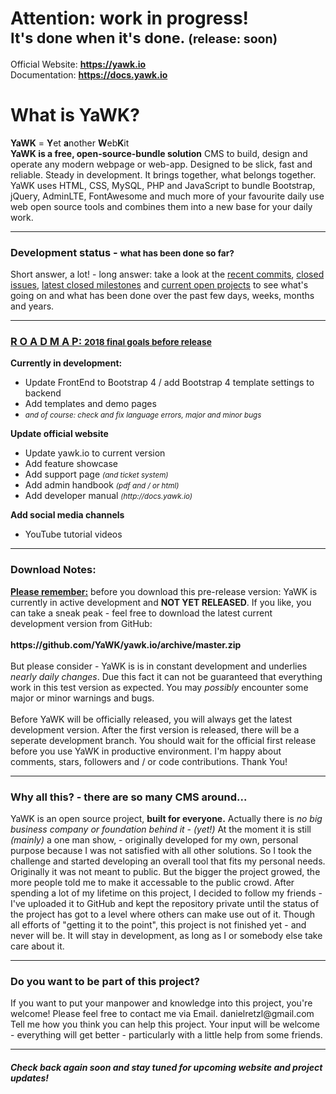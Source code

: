 <h1>Attention: work in progress! <br><small>It's done when it's done. <small>(release: soon)</small></small></h1>

Official Website: <b>https://yawk.io</b><br>
Documentation: <b>https://docs.yawk.io</b>

<h1>What is YaWK?</h1>
<b>YaWK</b> = <b>Y</b>et <b>a</b>nother <b>W</b>eb<b>K</b>it<br> 
<b>YaWK is a free, open-source-bundle solution</b> CMS to build, design and operate any modern webpage or web-app. Designed to be slick, fast and reliable. Steady in development. It brings together, what belongs together. YaWK uses HTML, CSS, MySQL, PHP and JavaScript to bundle Bootstrap, jQuery, AdminLTE, FontAwesome and much more of your favourite daily use web open source tools and combines them into a new base for your daily work.
<hr>
<h3>Development status - <small>what has been done so far?</small></h3>
Short answer, a lot! - long answer: take a look at the <a href="https://github.com/YaWK/yawk.io/commits/master" target="_blank">recent commits</a>, 
<a href="https://github.com/YaWK/yawk.io/issues?q=is%3Aissue+is%3Aclosed" target="_blank">closed issues</a>, 
<a href="https://github.com/YaWK/yawk.io/milestones?state=closed" target="_blank">latest closed milestones</a> 
and <a href="https://github.com/YaWK/yawk.io/projects" target="_blank">current open projects</a> 
to 
see what's going on and what has been done over the past few days, weeks, months and years.
<hr>
<h3><u>R O A D M A P: <small>2018 final goals before release</small></u></h3>
<b>Currently in development:</b>
<ul>
<li>Update FrontEnd to Bootstrap 4 / add Bootstrap 4 template settings to backend</li>
<li>Add templates and demo pages</li>
<li><i><small>and of course: check and fix language errors, major and minor bugs</small></i></li>
</ul>
<b>Update official website</b>
<ul>
<li>Update yawk.io to current version</li>
<li>Add feature showcase</li>
<li>Add support page <small><i>(and ticket system)</i></small></li>
<li>Add admin handbook <small><i>(pdf and / or html)</i></small></li>
<li>Add developer manual <small><i>(http://docs.yawk.io)</i></small></li>
</ul>
<b>Add social media channels</b>
<ul>
<li>YouTube tutorial videos</li>
</ul>
<hr>
<h3>Download Notes:</h3>
<u><b>Please remember:</b></u> before you download this pre-release version: YaWK is currently in active development and <b>NOT YET RELEASED</b>.
If you like, you can take a sneak peak - feel free to download the latest current development version from GitHub: <br>
<br><b>https://github.com/YaWK/yawk.io/archive/master.zip</b>
<br><br>
But please consider - YaWK is is in constant development and underlies <i>nearly daily changes</i>. Due this fact it can not be guaranteed that everything work in this test version as expected. You may <i>possibly</i> encounter some major or minor warnings and bugs. 
<br><br>
Before YaWK will be officially released, you will always get the latest development version. After the first version is released, there will be a seperate development branch. You should wait for the official first release before you use YaWK in productive environment. I'm happy about comments, stars, followers and / or code contributions. Thank You!
<hr>
<h3>Why all this? - there are so many CMS around...</h3>
YaWK is an open source project, <b>built for everyone.</b> Actually there is <i>no big business company or foundation behind it - (yet!)</i> At the moment it is still <i>(mainly)</i> a one man show, - originally developed for my own, personal purpose because I was not satisfied with all other solutions. So I took the challenge and started developing an overall tool that fits my personal needs. Originally it was not meant to public. But the bigger the project growed, the more people told me to make it accessable to the public crowd.
After spending a lot of my lifetime on this project, I decided to follow my friends - I've uploaded it to GitHub and kept the repository private until the status of the project has got to a level where others can make use out of it. Though all efforts of "getting it to the point", this project is not finished yet - and never will be. It will stay in development, as long as I or somebody else take care about it.
<hr>
<h3>Do you want to be  part of this project?</h3>
If you want to put your manpower and knowledge into this project, you're welcome! Please feel free to contact me via Email. danielretzl@gmail.com Tell me how you think you can help this project. Your input will be welcome - everything will get better - particularly
with a little help from some friends.
<hr>
<h4><i>Check back again soon and stay tuned for upcoming website and project updates!</i></h4>
<br><br>